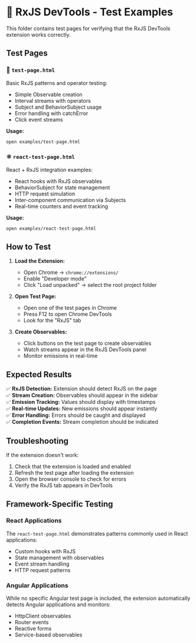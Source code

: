 # 🔄 RxJS DevTools - Test Examples

This folder contains test pages for verifying that the RxJS DevTools extension works correctly.

## Test Pages

### 📄 `test-page.html`
Basic RxJS patterns and operator testing:
- Simple Observable creation
- Interval streams with operators
- Subject and BehaviorSubject usage
- Error handling with catchError
- Click event streams

**Usage:**
```bash
open examples/test-page.html
```

### ⚛️ `react-test-page.html`
React + RxJS integration examples:
- React hooks with RxJS observables
- BehaviorSubject for state management
- HTTP request simulation
- Inter-component communication via Subjects
- Real-time counters and event tracking

**Usage:**
```bash
open examples/react-test-page.html
```

## How to Test

1. **Load the Extension:**
   - Open Chrome → `chrome://extensions/`
   - Enable "Developer mode"
   - Click "Load unpacked" → select the root project folder

2. **Open Test Page:**
   - Open one of the test pages in Chrome
   - Press F12 to open Chrome DevTools
   - Look for the "RxJS" tab

3. **Create Observables:**
   - Click buttons on the test page to create observables
   - Watch streams appear in the RxJS DevTools panel
   - Monitor emissions in real-time

## Expected Results

✅ **RxJS Detection:** Extension should detect RxJS on the page  
✅ **Stream Creation:** Observables should appear in the sidebar  
✅ **Emission Tracking:** Values should display with timestamps  
✅ **Real-time Updates:** New emissions should appear instantly  
✅ **Error Handling:** Errors should be caught and displayed  
✅ **Completion Events:** Stream completion should be indicated  

## Troubleshooting

If the extension doesn't work:
1. Check that the extension is loaded and enabled
2. Refresh the test page after loading the extension
3. Open the browser console to check for errors
4. Verify the RxJS tab appears in DevTools

## Framework-Specific Testing

### React Applications
The `react-test-page.html` demonstrates patterns commonly used in React applications:
- Custom hooks with RxJS
- State management with observables
- Event stream handling
- HTTP request patterns

### Angular Applications
While no specific Angular test page is included, the extension automatically detects Angular applications and monitors:
- HttpClient observables
- Router events
- Reactive forms
- Service-based observables

